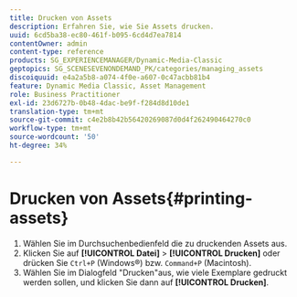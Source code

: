 ```yaml
---
title: Drucken von Assets
description: Erfahren Sie, wie Sie Assets drucken.
uuid: 6cd5ba38-ec80-461f-b095-6cd4d7ea7814
contentOwner: admin
content-type: reference
products: SG_EXPERIENCEMANAGER/Dynamic-Media-Classic
geptopics: SG_SCENESEVENONDEMAND_PK/categories/managing_assets
discoiquuid: e4a2a5b8-a074-4f0e-a607-0c47acbb81b4
feature: Dynamic Media Classic, Asset Management
role: Business Practitioner
exl-id: 23d6727b-0b48-4dac-be9f-f284d8d10de1
translation-type: tm+mt
source-git-commit: c4e2b8b42b56420269087d0d4f262490464270c0
workflow-type: tm+mt
source-wordcount: '50'
ht-degree: 34%

---
```


# Drucken von Assets{#printing-assets}

1. Wählen Sie im Durchsuchenbedienfeld die zu druckenden Assets aus.
1. Klicken Sie auf **[!UICONTROL Datei]** > **[!UICONTROL Drucken]** oder drücken Sie `Ctrl+P` (Windows®) bzw. `Command+P` (Macintosh).
1. Wählen Sie im Dialogfeld &quot;Drucken&quot;aus, wie viele Exemplare gedruckt werden sollen, und klicken Sie dann auf **[!UICONTROL Drucken]**.
